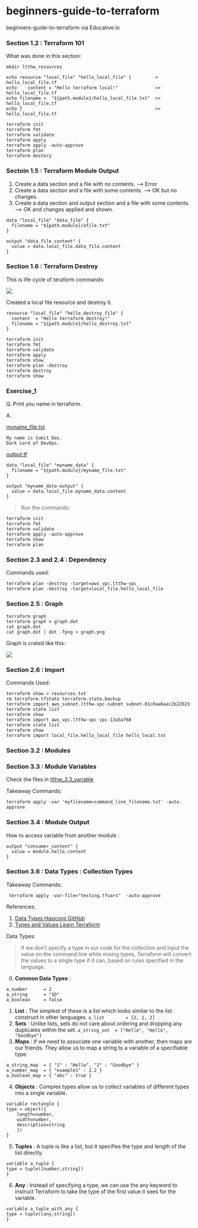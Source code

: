 # beginners-guide-to-terraform

beginners-guide-to-terraform via Educative.io

### Section 1.2 : Terraform 101

What was done in this section:

```
mkdir ltthw_resources 

echo resource "local_file" "hello_local_file" {         >    hello_local_file.tf
echo    content = "Hello terraform local!"              >>   hello_local_file.tf
echo filename =  "${path.module}/hello_local_file.txt"  >>   hello_local_file.tf
echo }                                                  >>   hello_local_file.tf

terraform init
terraform fmt
terraform validate
terraform apply
terraform apply -auto-approve
terraform plan
terraform destory
```

### Sectoin 1.5 : Terraform Module Output

1. Create a data section and a file with no contents. --> Error
2. Create a data section and a file with some contents. --> OK but no changes.
3. Create a data section and output section and a file with some contents. --> OK and changes applied and shown.

```
data "local_file" "data_file" {
  filename = "${path.module}/afile.txt"
}

output "data_file_content" {
  value = data.local_file.data_file.content
}
```

### Section 1.6 : Terraform Destroy

This is life cycle of teraform commands:

![](images/TerraformCycleOverview.jpg)

Created a local file resource and destroy it.

```
resource "local_file" "hello_destroy_file" {
  content  = "Hello terraform destroy!"
  filename = "${path.module}/hello_destroy.txt"
}
```

```
terraform init
terraform fmt
terraform validate
terraform apply
terraform show
terraform plan -destroy
terraform destroy
terraform show
```

### Exercise_1

Q. Print you name in terraform.

A.

<ins>myname_file.txt</ins>

```
My name is Sumit Das.
Dark Lord of DevOps.
```

<ins>output.tf</ins>

```
data "local_file" "myname_data" {
  filename = "${path.module}/myname_file.txt"
}

output "myname_data-output" {
  value = data.local_file.myname_data.content
}
```

> Run the commands:

```
terraform init
terraform fmt
terraform validate
terraform apply -auto-approve
terraform show
terraform plan
```

### Section 2.3 and 2.4 : Dependency

Commands used:

```
terraform plan -destroy -target=aws_vpc.ltthw-vpc
terraform plan -destroy -target=local_file.hello_local_file
```
### Section 2.5 : Graph

```
terraform graph
terraform graph > graph.dot
cat graph.dot
cat graph.dot | dot -Tpng > graph.png
```

Graph is crated like this:

![](images/TerraformGraph.jpg)

### Section 2.6 : Import

Commands Used:
```
terraform show > resources.txt
rm terraform.tfstate terraform.state.backup
terraform import aws_subnet.ltthw-vpc-subnet subnet-01c0aa6aac2b22023
terraform state list
terraform show 
terraform import aws_vpc.ltthw-vpc vpc-13a5a768
terraform state list
terraform show
terraform import local_file.hello_local_file hello_local.txt
```

### Section 3.2 : Modules
### Section 3.3 : Module Variables

Check the files in [ltthw_3.3_variable](ltthw_3.3_variable/variable_module_consumer/variable_module_consumer.tf)

Takeaway Commands:

```
terraform apply -var 'myfilename=command_line_filename.txt' -auto-approve 
```

### Section 3.4 : Module Output

How to access variable from another module :

```
output "consumer_content" {
  value = module.hello.content
}
```

### Section 3.6 : Data Types : Collection Types

Takeaway Commands:

```
 terraform apply -var-file="testing.tfvars"  -auto-approve
```

References:
1. [Data Types Hasicorp GitHub](https://github.com/hashicorp/terraform/blob/main/website/docs/language/expressions/types.mdx)
2. [Types and Values Learn Terraform ](https://developer.hashicorp.com/terraform/language/expressions/types)

Data Types:

> If we don’t specify a type in our code for the collection and input the value on the command line while mixing types, Terraform will convert the values to a single type if it can, based on rules specified in the language.

0. **Common Data Types** : 
```
a_number      = 2
a_string      = "SD"
a_boolean     = false
```
1. **List**     : The simplest of these is a list which looks similar to the list construct in other languages. ``` a_list        = [2, 1, 2] ```
2. **Sets**     : Unlike lists, sets do not care about ordering and dropping any duplicates within the set. ``` a_string_set  = ["Hello", "Hello", "Goodbye"] ```
3. **Maps**     : If we need to associate one variable with another, then maps are our friends. They allow us to map a string to a variable of a specifiable type. 

```
a_string_map  = { "1" : "Hello", "2" : "Goodbye" }
a_number_map  = { "example1" : 2.2 }
a_boolean_map = { "abc" : true }
```

4. **Objects**  : Complex types allow us to collect variables of different types into a single variable.

```
variable rectangle { 
type = object({
    length=number, 
    width=number, 
    description=string
    }) 
}
```
5. **Tuples**   : A tuple is like a list, but it specifies the type and length of the list directly.


```
variable a_tuple { 
type = tuple([number,string]) 
}
```

6. **Any**      : Instead of specifying a type, we can use the any keyword to instruct Terraform to take the type of the first value it sees for the variable.

```
variable a_tuple_with_any { 
type = tuple([any,string]) 
}
```
